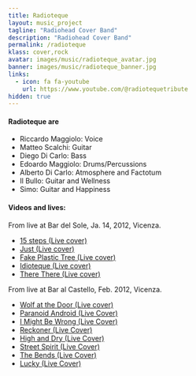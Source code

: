 ```yaml
---
title: Radioteque
layout: music_project
tagline: "Radiohead Cover Band"
description: "Radiohead Cover Band"
permalink: /radioteque
klass: cover,rock
avatar: images/music/radioteque_avatar.jpg
banner: images/music/radioteque_banner.jpg
links:
  - icon: fa fa-youtube
    url: https://www.youtube.com/@radiotequetribute
hidden: true
---
```


#### Radioteque are

- Riccardo Maggiolo: Voice
- Matteo Scalchi: Guitar
- Diego Di Carlo: Bass
- Edoardo Maggiolo: Drums/Percussions
- Alberto Di Carlo: Atmosphere and Factotum
- Il Bullo: Guitar and Wellness
- Simo: Guitar and Happiness


#### Videos and lives:
From live at Bar del Sole, Ja. 14, 2012, Vicenza.
- [15 steps (Live cover)](https://www.youtube.com/watch?v=nOO4VUV9dHk)
- [Just (Live cover)](https://www.youtube.com/watch?v=nNXhGsAN9NU)
- [Fake Plastic Tree (Live cover)](https://www.youtube.com/watch?v=Axis5nbBdY4)
- [Idioteque (Live cover)](https://www.youtube.com/watch?v=JAwOJTdIKjk)
- [There There (Live cover)](https://www.youtube.com/watch?v=8WtlYaF1_1Y)

From live at Bar al Castello, Feb. 2012, Vicenza.
- [Wolf at the Door (Live cover)](https://www.youtube.com/watch?v=9nbP6K_nPYk)
- [Paranoid Android (Live Cover)](https://www.youtube.com/watch?v=WnEakFAM62w)
- [I Might Be Wrong (Live Cover)](https://www.youtube.com/watch?v=CWolm76Xpeg)
- [Reckoner (Live Cover)](https://www.youtube.com/watch?v=qTs7I89Zif8)
- [High and Dry (Live Cover)](https://www.youtube.com/watch?v=PeTcrybSbIA)
- [Street Spirit (Live Cover)](https://www.youtube.com/watch?v=82R15uktz2I)
- [The Bends (Live Cover)](https://www.youtube.com/watch?v=-imbN7LfmfQ)
- [Lucky (Live Cover)](https://www.youtube.com/watch?v=nTr071TTaNg)